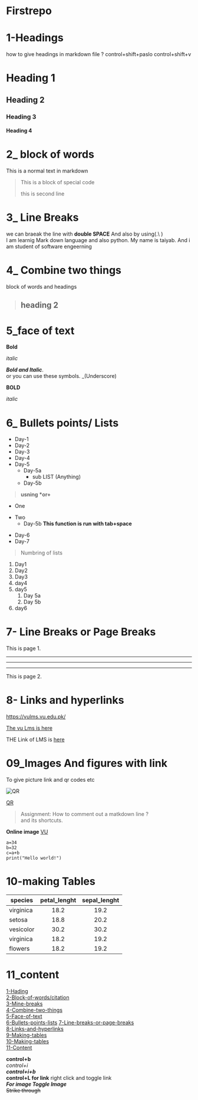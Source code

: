 # Firstrepo
# 1-Headings
how to give headings in markdown file ? control+shift+paslo control+shift+v
# Heading 1
## Heading 2
### Heading 3
#### Heading 4


# 2_ block of words
This is a normal text in markdown
> This is a block of special code  
>
> this is second line 
# 3_ Line Breaks
we can braeak the line with **double SPACE** And also by using(.\ )  
I am learnig Mark down language and also python.
My name is taiyab.
And i am student of software engeerning
# 4_ Combine two things
block of words and headings
> ## heading 2
# 5_face of text
**Bold**

*italic*

***Bold and Italic***.\
or you can use these symbols.
_(Underscore)

__BOLD__

_italic_

 # 6_ Bullets points/ Lists
- Day-1
- Day-2
- Day-3
- Day-4
- Day-5
     - Day-5a 
       - sub LIST (Anything)
    - Day-5b

> __usning *or+__
* One
+ Two
   - Day-5b **This function is run with tab+space**
- Day-6
- Day-7
> Numbring of lists
1. Day1
2. Day2
3. Day3
1. day4
1. day5
    1. Day 5a
    2. Day 5b
1. day6

# 7- Line Breaks or Page Breaks
 This is page 1.

---
***
___
This is page 2.

# 8- Links and hyperlinks
<https://vulms.vu.edu.pk/>

[The vu Lms is here](https://vulms.vu.edu.pk/)

[LMS]:https://vulms.vu.edu.pk/

THE Link of LMS is [here][LMS]

# 09_Images And figures with link
 To give picture link and qr codes etc
<!-- if (!) is give then qr open with picture -->

![QR](download.png)  
<!--if we want just qr link showthen-->


[QR](download.png)



>  Assignment: How to comment out a matkdown line ?  
and its shortcuts.  

[//]: # (This line is commentout)

<!--This is comment-->

**Online image** 
[VU](m.png)



```
a=34
b=32
c=a+b
print("Hello world!")
```

# 10-making Tables

| species  | petal_lenght  | sepal_lenght |  
| ---------| :-------------: | :------------:|  
|virginica|18.2|19.2|
|setosa|18.8|20.2|
|vesicolor|30.2|30.2|
|virginica|18.2|19.2|
|flowers|18.2|19.2|

# 11_content
[1-Hading](#1-headings)  
[2-Block-of-words/citation](#2-block-of-words)   
[3-Mine-breaks](#3-line-breaks)   
[4-Combine-two-things](#4_-combine-two-things)  
[5-Face-of-text](#5_face-of-text)  
[6-Bullets-points-lists](#6-bullets-points-lists) 
[7-Line-breaks-or-page-breaks](#7--line-breaks-or-page-breaks)  
[8-Links-and-hyperlinks](#8--links-and-hyperlinks)  
[9-Making-tables](#09-making-tables)  
[10-Making-tables](#10-making-tables)  
[11-Content](#11_content)


**control+b**  
_control+i_  
**_control+i+b_**  
**control+L for link** right click and toggle link   
**_For image Toggle Image_**  
~~Strike through~~
